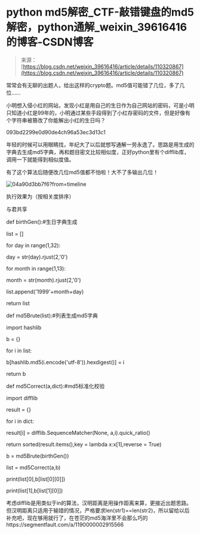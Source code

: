 <!--yml
category: 未分类
date: 2022-04-26 14:54:39
-->

# python md5解密_CTF-敲错键盘的md5解密，python通解_weixin_39616416的博客-CSDN博客

> 来源：[https://blog.csdn.net/weixin_39616416/article/details/110320867](https://blog.csdn.net/weixin_39616416/article/details/110320867)

常常会有无聊的出题人，给出这样的crypto题。md5值可能错了几位，多了几位……

小明想入侵小红的网站，发现小红是用自己的生日作为自己网站的密码，可是小明只知道小红是99年的，小明通过某些手段得到了小红存密码的文件，但是好像有个字符串被篡改了你能解出小红的生日吗？

093bd2299e0d90de4ch96a53ec3d13c1

年轻的时候可以用眼睛找，年纪大了以后就想写通解一劳永逸了。思路是用生成的字典去生成md5字典，再和题目密文比较相似度，正好python里有个difflib库，调用一下就能得到相似度值。

有了这个算法后随便改几位md5值都不怕啦！大不了多输出几位！

![04a90d3bb7f6?from=timeline](img/432acc0901391a1ecb60d445ce6f517d.png)

执行效果为（按相关度排序）

与君共享

def birthGen():#生日字典生成

list = []

for day in range(1,32):

day = str(day).rjust(2,'0')

for month in range(1,13):

month = str(month).rjust(2,'0')

list.append('1999'+month+day)

return list

def md5Brute(list):#列表生成md5字典

import hashlib

b = {}

for i in list:

b[hashlib.md5(i.encode('utf-8')).hexdigest()] = i

return b

def md5Correct(a,dict):#md5标准化校验

import difflib

result = {}

for i in dict:

result[i] = difflib.SequenceMatcher(None, a,i).quick_ratio()

return sorted(result.items(),key = lambda x:x[1],reverse = True)

b = md5Brute(birthGen())

list = md5Correct(a,b)

print(list[0],b[list[0][0]])

print(list[1],b[list[1][0]])

考虑difflib是用类似于in的算法，汉明距离是用操作距离来算，更接近出题思路。但汉明距离只适用于输错的情况，严格要求len(str1)==len(str2)，所以留给以后补充吧，现在够用就行了，在苍茫的md5海洋里不会那么巧的https://segmentfault.com/a/1190000002915566